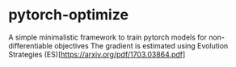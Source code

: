 # pytorch-optimize
A simple minimalistic framework to train pytorch models for non-differentiable objectives
The gradient is estimated using Evolution Strategies (ES)[https://arxiv.org/pdf/1703.03864.pdf]
